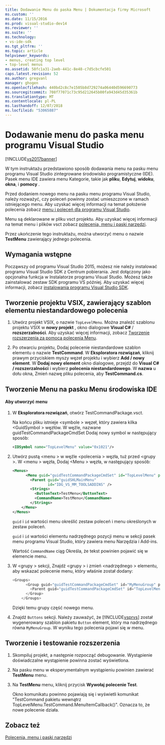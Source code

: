 ```yaml
---
title: Dodawanie Menu do paska Menu | Dokumentacja firmy Microsoft
ms.custom: ''
ms.date: 11/15/2016
ms.prod: visual-studio-dev14
ms.reviewer: ''
ms.suite: ''
ms.technology:
- vs-ide-sdk
ms.tgt_pltfrm: ''
ms.topic: article
helpviewer_keywords:
- menus, creating top level
- top-level menus
ms.assetid: 58fc1a31-2aeb-441c-8e48-c7d5cbcfe501
caps.latest.revision: 52
ms.author: gregvanl
manager: ghogen
ms.openlocfilehash: 440bd2c8c7e1505b8d729274a06440d596690773
ms.sourcegitcommit: 708f77071c73c95d212645b00fa943d45d35361b
ms.translationtype: MT
ms.contentlocale: pl-PL
ms.lasthandoff: 12/07/2018
ms.locfileid: "53065887"
---
```

# <a name="adding-a-menu-to-the-visual-studio-menu-bar"></a>Dodawanie menu do paska menu programu Visual Studio
[!INCLUDE[vs2017banner](../includes/vs2017banner.md)]

W tym instruktażu przedstawiono sposób dodawania menu na pasku menu programu Visual Studio zintegrowane środowisko programistyczne (IDE). Pasek menu IDE zawiera menu Kategorie, takie jak **pliku**, **Edytuj**, **widoku**, **okna**, i **pomocy** .

 Przed dodaniem nowego menu na pasku menu programu Visual Studio, należy rozważyć, czy poleceń powinny zostać umieszczone w ramach istniejącego menu. Aby uzyskać więcej informacji na temat położenie polecenia zobacz [menu i poleceń dla programu Visual Studio](../extensibility/ux-guidelines/menus-and-commands-for-visual-studio.md).

 Menu są deklarowane w pliku vsct projektu. Aby uzyskać więcej informacji na temat menu i plików vsct zobacz [polecenia, menu i paski narzędzi](../extensibility/internals/commands-menus-and-toolbars.md).

 Przez ukończenie tego instruktażu, można utworzyć menu o nazwie **TestMenu** zawierający jednego polecenia.

## <a name="prerequisites"></a>Wymagania wstępne
 Począwszy od programu Visual Studio 2015, możesz nie należy instalować programu Visual Studio SDK z Centrum pobierania. Jest dołączony jako opcjonalna funkcja w Instalatorze programu Visual Studio. Możesz także zainstalować zestaw SDK programu VS później. Aby uzyskać więcej informacji, zobacz [instalowania programu Visual Studio SDK](../extensibility/installing-the-visual-studio-sdk.md).

## <a name="creating-a-vsix-project-that-has-a-custom-command-item-template"></a>Tworzenie projektu VSIX, zawierający szablon elementu niestandardowego polecenia

1.  Utwórz projekt VSIX, o nazwie `TopLevelMenu`. Można znaleźć szablonu projektu VSIX w **nowy projekt** , okno dialogowe **Visual C#** / **rozszerzalności**.  Aby uzyskać więcej informacji, zobacz [Tworzenie rozszerzenia za pomocą polecenia Menu](../extensibility/creating-an-extension-with-a-menu-command.md).

2.  Po otwarciu projektu, Dodaj polecenie niestandardowe szablon elementu o nazwie **TestCommand**. W **Eksploratora rozwiązań**, kliknij prawym przyciskiem myszy węzeł projektu i wybierz **Add / nowy element**. W **Dodaj nowy element** okno dialogowe, przejdź do **Visual C# / rozszerzalności** i wybierz **polecenia niestandardowego**. W **nazwa** u dołu okna, Zmień nazwę pliku polecenia, aby **TestCommand.cs**.

## <a name="creating-a-menu-on-the-ide-menu-bar"></a>Tworzenie Menu na pasku Menu środowiska IDE

#### <a name="to-create-a-menu"></a>Aby utworzyć menu

1.  W **Eksploratora rozwiązań**, otwórz TestCommandPackage.vsct.

     Na końcu pliku istnieje \<symbole > węzeł, który zawiera kilka \<GuidSymbol > węzłów. W węźle, nazwane guidTestCommandPackageCmdSet Dodaj nowy symbol w następujący sposób:

    ```xml
    <IDSymbol name="TopLevelMenu" value="0x1021"/>
    ```

2.  Utwórz pustą \<menu > w węźle \<polecenia > węzła, tuż przed \<grupy >. W \<menu > węzła, Dodaj \<Menu > węzła, w następujący sposób:

    ```xml
    <Menus>
          <Menu guid="guidTestCommandPackageCmdSet" id="TopLevelMenu" priority="0x700" type="Menu">
            <Parent guid="guidSHLMainMenu"
                    id="IDG_VS_MM_TOOLSADDINS" />
            <Strings>
              <ButtonText>TestMenu</ButtonText>
              <CommandName>TestMenu</CommandName>
            </Strings>
        </Menu>
    </Menus>
    ```

     `guid` i `id` wartości menu określić zestaw poleceń i menu określonych w zestaw poleceń.

     `guid` i `id` wartości elementu nadrzędnego pozycji menu w sekcji pasek menu programu Visual Studio, który zawiera menu Narzędzia i Add-ins.

     Wartość `CommandName` ciąg Określa, że tekst powinien pojawić się w elemencie menu.

3.  W \<grupy > sekcji, Znajdź \<grupy > i zmień \<nadrzędnego > elementu, aby wskazać polecenie menu, który właśnie został dodany:

    ```csharp
    <Groups>
          <Group guid="guidTestCommandPackageCmdSet" id="MyMenuGroup" priority="0x0600">
            <Parent guid="guidTestCommandPackageCmdSet" id="TopLevelMenu"/>
          </Group>
        </Groups>
    ```

     Dzięki temu grupy część nowego menu.

4.  Znajdź `Buttons` sekcji. Należy zauważyć, że [!INCLUDE[vsprvs](../includes/vsprvs-md.md)] został wygenerowany szablon pakietu `Button` element, który ma nadrzędnego równa `MyMenuGroup`. W wyniku tego polecenia pojawi się w menu.

## <a name="building-and-testing-the-extension"></a>Tworzenie i testowanie rozszerzenia

1.  Skompiluj projekt, a następnie rozpocząć debugowanie. Wystąpienie doświadczalne wystąpienie powinna zostać wyświetlona.

2.  Na pasku menu w eksperymentalnym wystąpieniu powinien zawierać **TestMenu** menu.

3.  Na **TestMenu** menu, kliknij przycisk **Wywołaj polecenie Test**.

     Okno komunikatu powinno pojawiają się i wyświetli komunikat "TestCommand pakietu wewnątrz TopLevelMenu.TestCommand.MenuItemCallback()". Oznacza to, że nowe polecenie działa.

## <a name="see-also"></a>Zobacz też
 [Polecenia, menu i paski narzędzi](../extensibility/internals/commands-menus-and-toolbars.md)
